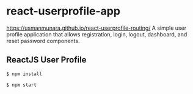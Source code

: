 # react-userprofile-app

https://usmanmunara.github.io/react-userprofile-routing/
A simple user profile application that allows registration, login, logout, dashboard, and reset password components.

## ReactJS User Profile


```sh
$ npm install
```

```sh
$ npm start
```
